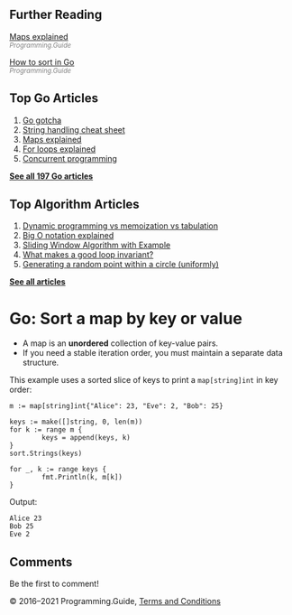 ## Further Reading

[Maps explained](maps-explained.html)  
<span style="color: grey; font-style: italic; font-size: smaller">Programming.Guide</span>

[How to sort in Go](how-to-sort-in-go.html)  
<span style="color: grey; font-style: italic; font-size: smaller">Programming.Guide</span>

## Top Go Articles

1.  [Go gotcha](go-gotcha.html)
2.  [String handling cheat sheet](string-functions-reference-cheat-sheet.html)
3.  [Maps explained](maps-explained.html)
4.  [For loops explained](for-loop.html)
5.  [Concurrent programming](go-concurrency-tutorial.html)

[**See all 197 Go articles**](index.html)

## Top Algorithm Articles

1.  [Dynamic programming vs memoization vs tabulation](../dynamic-programming-vs-memoization-vs-tabulation.html)
2.  [Big O notation explained](../big-o-notation-explained.html)
3.  [Sliding Window Algorithm with Example](../sliding-window-example.html)
4.  [What makes a good loop invariant?](../what-makes-a-good-loop-invariant.html)
5.  [Generating a random point within a circle (uniformly)](../random-point-within-circle.html)

[**See all articles**](../index.html)

# Go: Sort a map by key or value

- A map is an **unordered** collection of key-value pairs.
- If you need a stable iteration order, you must maintain a separate data structure.

This example uses a sorted slice of keys to print a `map[string]int` in key order:

    m := map[string]int{"Alice": 23, "Eve": 2, "Bob": 25}

    keys := make([]string, 0, len(m))
    for k := range m {
            keys = append(keys, k)
    }
    sort.Strings(keys)

    for _, k := range keys {
            fmt.Println(k, m[k])
    }

Output:

    Alice 23
    Bob 25
    Eve 2

## Comments

Be the first to comment!

© 2016–2021 Programming.Guide, [Terms and Conditions](../terms-and-conditions.html)
